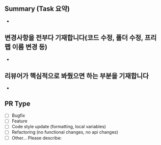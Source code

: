 ## Summary (Task 요약)
- 

## 변경사항을 전부다 기재합니다(코드 수정, 폴더 수정, 프리팹 이름 변경 등)
-

## 리뷰어가 핵심적으로 봐줬으면 하는 부분을 기재합니다
-


## PR Type
- [ ] Bugfix
- [ ] Feature
- [ ] Code style update (formatting, local variables)
- [ ] Refactoring (no functional changes, no api changes)
- [ ] Other... Please describe:
